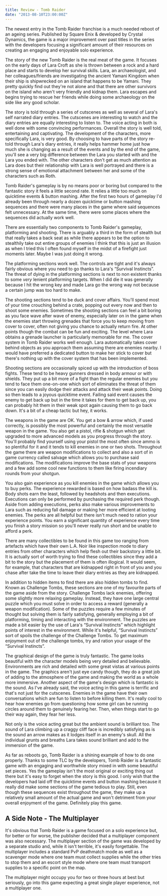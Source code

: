 ```yaml
---
title: Review - Tomb Raider
date: "2013-08-10T23:00:00Z"
---
```


The newest entry in the Tomb Raider franchise is a much needed reboot of an ageing series. Published by Square Enix & developed by Crystal Dynamics, the game is a major improvement over past titles in the series with the developers focusing a significant amount of their resources on creating an engaging and enjoyable solo experience. 

The story of the new Tomb Raider is the real meat of the game. It focuses on the early days of Lara Croft as she is thrown between a rock and a hard place and starts to develop her survival skills. Lara, an archaeologist, and her colleagues/friends are investigating the ancient Yamani Kingdom when their ship is shipwrecked on an island that happens to be Yamani. They pretty quickly find out they're not alone and that there are other survivors on the island who aren't very friendly and kidnap them. Lara escapes and begins trying to rescue her friends while doing some archaeology on the side like any good scholar.

The story is told through a series of cutscenes as well as several of Lara's self narrated diary entries. The cutscenes are interesting to watch and the diary entries are equally interesting to listen to. The voice acting in both is well done with some convincing performances. Overall the story is well told, entertaining and captivating. The development of the characters, more specifically Lara, is very good. By choosing to have parts of the story re-told through Lara's diary entries, it really helps hammer home just how much she is changing as a result of the events and by the end of the game, you'll see a very big difference between the Lara you started with and the Lara you ended with. The other characters don't get as much attention as Lara does but their relationship with Lara is well portrayed and there is a strong sense of emotional attachment between her and some of the characters such as Roth.

Tomb Raider's gameplay is by no means poor or boring but compared to the fantastic story it feels a little second rate. It relies a little too much on quicktime events & button mashing. After the first two hours of gameplay I'd already been through nearly a dozen quicktime or button mashing sequences and there were many places in the game where said sequences felt unnecessary. At the same time, there were some places where the sequences did actually work well.

There are essentially two components to Tomb Raider's gameplay, platforming and shooting. There is arguably a third in the form of stealth but that really takes a back seat as while there appears to be the option to stealthily take out entire groups of enemies I think that this is just an illusion as when I tried this I often found myself in the midst of a firefight just moments later. Maybe I was just doing it wrong.

The platforming sections work well. The controls are tight and it's always fairly obvious where you need to go thanks to Lara's “Survival Instincts”. The threat of dying in the platforming sections is next to non existent thanks to some _very_ lenient platforming targets. When I did die it was generally because I hit the wrong key and made Lara go the wrong way not because a certain jump was too hard to make.

The shooting sections tend to be duck and cover affairs. You'll spend most of your time crouching behind a crate, popping out every now and then to shoot some enemies. Sometimes the shooting sections can feel a bit boring as you face wave after wave of enemy, especially later on in the game when the enemies start throwing grenades that force you to keep moving from cover to cover, often not giving you chance to actually return fire. At other points though the combat can be fun and exciting. The level where Lara obtains a grenade launcher is particularly memorable for me. The cover system in Tomb Raider works well enough. Lara automatically takes cover behind objects as you approach them assuming there are enemies nearby. I would have preferred a dedicated button to make her stick to cover but there's nothing up with the cover system that has been implemented.

Shooting sections are occasionally spiced up with the introduction of boss fights. These tend to be heavy gunners dressed in body armour or with shields. They put up a bit more of a fight than the regular enemies but you tend to face them one-on-one which sort of eliminates the threat of them since you can easily dodge their attacks and attack their weak points. Doing so then leads to a joyous quicktime event. Failing said event causes the enemy to get back up but in the time it takes for them to get back up, you can probably hit them in their weak spot again causing them to go back down. It's a bit of a cheap tactic but hey, it works.

The weapons in the game are OK. You get a bow & arrow which, if used correctly, is possibly the most powerful and certainly the most versatile weapon in the game. You also get a pistol, rifle & shotgun which get upgraded to more advanced models as you progress through the story. You'll probably find yourself using your pistol the most often since ammo is so plentiful for it and it tends to kill enemies in one or two shots. Throughout the game there are weapon modifications to collect and also a sort of in game currency called salvage which allows you to purchase said modifications. The modifications improve the base stats of your weapons and a few add some cool new functions to them like firing incendiary rounds from your shotgun.

You also gain experience as you kill enemies in the game which allows you to buy perks. The experience rewarded is based on how badass the kill is. Body shots earn the least, followed by headshots and then executions. Executions can only be performed by purchasing the required perk though. Aside from adding executions, perks also make various improvements to Lara such as reducing fall damage or making her more efficient at looting enemies. The perks are all helpful but there isn't much need to ration your experience points. You earn a significant quantity of experience every time you finish a story mission so you'll never really run short and be unable to afford a perk.

There are many collectibles to be found in this game too ranging from artefacts which have their own L.A. Noir like inspection mode to diary entries from other characters which help flesh out their backstory a little bit. It is actually sort of worth trying to find these collectibles since they add a bit to the story but the placement of them is often illogical. It would seem, for example, that characters that are kidnapped right in front of you and you chase after take the time to leave their diary entries as they are kidnapped.

In addition to hidden items to find there are also hidden tombs to find. Known as Challenge Tombs, these sections are one of my favourite parts of the game aside from the story. Challenge Tombs lack enemies, offering some slightly more relaxing gameplay. Instead, they have one large central puzzle which you must solve in order to access a reward (generally a weapon modification). Some of the puzzles require a few minutes of thought but solving them is fairly satisfying, generally employing a bit of platforming, timing and interacting with the environment. The puzzles are made a bit easier by the use of Lara's “Survival Instincts” which highlight points of interest in the environment. While it's helpful, “Survival Instincts” sort of spoils the challenge of the Challenge Tombs. To get maximum enjoyment out of the challenge tombs, try and ration your usage of the “Survival Instincts”. 

The graphical design of the game is truly fantastic. The game looks beautiful with the character models being very detailed and believable. Environments are rich and detailed with some great vistas at various points in the game. The graphics aren't just eye candy though, they do a great job of adding to the atmosphere of the game and making the world as a whole more immersive. Another aspect of the game's design which is fantastic is the sound. As I've already said, the voice acting in this game is terrific and that's not just for the cutscenes. Enemies in the game have their own conversations which are fun to listen to before killing them. It's really cool to hear how enemies go from questioning how some girl can be running circles around them to genuinely fearing her. Then, when things start to go their way again, they fear her less. 

Not only is the voice acting great but the ambient sound is brilliant too. The sound of Lara climbing up a craggy cliff face is incredibly satisfying as is the sound an arrow makes as it lodges itself in an enemy's skull. All the individual grunts and breaths Lara takes sound brilliant and add to the immersion of the game.

As far as reboots go, Tomb Raider is a shining example of how to do one properly. Thanks to some TLC by the developers, Tomb Raider is a fantastic game with an engaging and worthwhile story mixed in with some beautiful set pieces. Yes the gameplay isn't the most original or exciting thing out there but it's easy to forget when the story is this good. I only wish that the developers had laid off the quicktime events and button mashing because it really did make some sections of the game tedious to play. Still, even though these sequences exist throughout the game, they make up a relatively small amount of the actual game and won't detriment from your overall enjoyment of the game. Definitely play this game.

## A Side Note - The Multiplayer

It's obvious that Tomb Raider is a game focused on a solo experience but, for better or for worse, the publisher decided that a multiplayer component was also necessary. The multiplayer section of the game was developed by a separate studio and, while it isn't terrible, it's easily forgettable. The multiplayer includes a standard PvP deathmatch mode as well as a scavenger mode where one team must collect supplies while the other tries to stop them and an escort style mode where one team must transport supplies to a specific point on the map. 

The multiplayer might occupy you for two or three hours at best but seriously, go into this game expecting a great single player experience, not a multiplayer one.